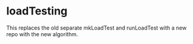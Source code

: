 # loadTesting

This replaces the old separate mkLoadTest and runLoadTest
with a new repo with the new algorithm.
